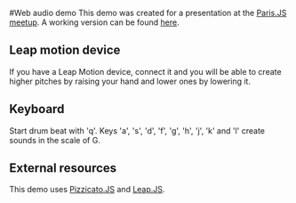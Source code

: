 #Web audio demo
This demo was created for a presentation at the [Paris.JS meetup](http://parisjs.org/). A working version can be found [here](http://alemangui.github.io/web-audio-demo/).

## Leap motion device

If you have a Leap Motion device, connect it and you will be able to create higher pitches by raising your hand and lower ones by lowering it.

## Keyboard
Start drum beat with 'q'. Keys 'a', 's', 'd', 'f', 'g', 'h', 'j', 'k' and 'l' create sounds in the scale of G.

## External resources 
This demo uses [Pizzicato.JS](https://github.com/alemangui/pizzicato) and [Leap.JS](http://github.com/leapmotion/leapjs/).
